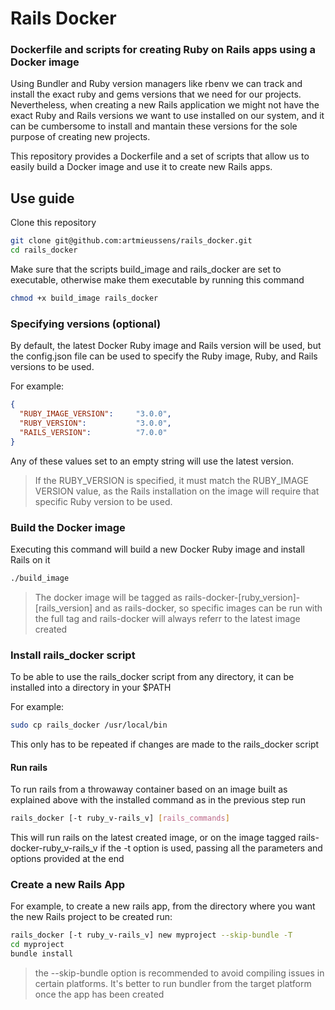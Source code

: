 # Rails Docker

### Dockerfile and scripts for creating Ruby on Rails apps using a Docker image

Using Bundler and Ruby version managers like rbenv we can track and install the exact ruby and gems versions that we need for our projects. Nevertheless, when creating a new Rails application we might not have the exact Ruby and Rails versions we want to use installed on our system, and it can be cumbersome to install and mantain these versions for the sole purpose of creating new projects.

This repository provides a Dockerfile and a set of scripts that allow us to easily build a Docker image and use it to create new Rails apps.

## Use guide

Clone this repository

```sh
git clone git@github.com:artmieussens/rails_docker.git
cd rails_docker
```

Make sure that the scripts build_image and rails_docker are set to executable, otherwise make them executable by running this command

```sh
chmod +x build_image rails_docker
```

### Specifying versions (optional)

By default, the latest Docker Ruby image and Rails version will be used, but the config.json file can be used to specify the Ruby image, Ruby, and Rails versions to be used.

For example:

```json
{
  "RUBY_IMAGE_VERSION":     "3.0.0",
  "RUBY_VERSION":           "3.0.0",
  "RAILS_VERSION":          "7.0.0"
}
```
Any of these values set to an empty string will use the latest version.

> If the RUBY_VERSION is specified, it must match the RUBY_IMAGE VERSION value, as the Rails installation on the image will require that specific Ruby version to be used.

### Build the Docker image

Executing this command will build a new Docker Ruby image and install Rails on it 

```sh
./build_image
```

> The docker image will be tagged as rails-docker-[ruby_version]-[rails_version] and as rails-docker, so specific images can be run with the full tag and rails-docker will always referr to the latest image created

### Install rails_docker script

To be able to use the rails_docker script from any directory, it can be installed into a directory in your $PATH

For example:

```sh
sudo cp rails_docker /usr/local/bin
```

This only has to be repeated if changes are made to the rails_docker script

#### Run rails

To run rails from a throwaway container based on an image built as explained above with the installed command as in the previous step run 

```sh
rails_docker [-t ruby_v-rails_v] [rails_commands]
```

This will run rails on the latest created image, or on the image tagged rails-docker-ruby_v-rails_v if the -t option is used, passing all the parameters and options provided at the end

### Create a new Rails App

For example, to create a new rails app, from the directory where you want the new Rails project to be created run:

```sh
rails_docker [-t ruby_v-rails_v] new myproject --skip-bundle -T
cd myproject
bundle install
```
> the --skip-bundle option is recommended to avoid compiling issues in certain platforms. It's better to run bundler from the target platform once the app has been created